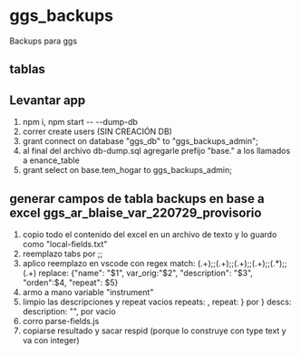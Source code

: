# ggs_backups

Backups para ggs

## tablas

## Levantar app

1. npm i, npm start -- --dump-db
2. correr create users (SIN CREACIÓN DB)
3. grant connect on database "ggs_db" to "ggs_backups_admin";
4. al final del archivo db-dump.sql agregarle prefijo "base." a los llamados a enance_table
5. grant select on base.tem_hogar to ggs_backups_admin;

## generar campos de tabla backups en base a excel ggs_ar_blaise_var_220729_provisorio

1. copio todo el contenido del excel en un archivo de texto y lo guardo como "local-fields.txt"
2. reemplazo tabs por ;;
3. aplico reemplazo en vscode con regex
   match: (.+);;(.+);;(.+);;(.+);;(.\*);;(.+)
   replace: {"name": "$1", var_orig:"$2", "description": "$3", "orden":$4, "repeat": $5}
4. armo a mano variable "instrument"
5. limpio las descripciones y repeat vacios
   repeats: , repeat: } por }
   descs: description: "", por vacio
6. corro parse-fields.js
7. copiarse resultado y sacar respid (porque lo construye con type text y va con integer)
